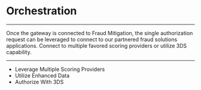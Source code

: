 # Orchestration

---

Once the gateway is connected to Fraud Mitigation, the single authorization request can be leveraged to connect to our partnered fraud solutions applications. Connect to multiple favored scoring providers or utilize 3DS capability.

---

- Leverage Multiple Scoring Providers
- Utilize Enhanced Data
- Authorize With 3DS



